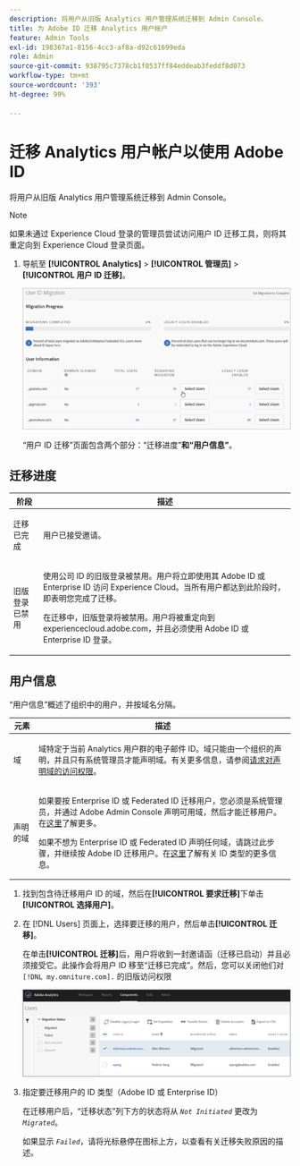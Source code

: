 ```yaml
---
description: 将用户从旧版 Analytics 用户管理系统迁移到 Admin Console。
title: 为 Adobe ID 迁移 Analytics 用户帐户
feature: Admin Tools
exl-id: 198367a1-8156-4cc3-af8a-d92c61699eda
role: Admin
source-git-commit: 938795c7378cb1f0537ff84eddeab3feddf8d073
workflow-type: tm+mt
source-wordcount: '393'
ht-degree: 99%

---
```


# 迁移 Analytics 用户帐户以使用 Adobe ID

将用户从旧版 Analytics 用户管理系统迁移到 Admin Console。

>[!NOTE]
>
>如果未通过 Experience Cloud 登录的管理员尝试访问用户 ID 迁移工具，则将其重定向到 Experience Cloud 登录页面。

1. 导航至 **[!UICONTROL Analytics]** > **[!UICONTROL 管理员]** > **[!UICONTROL 用户 ID 迁移]**。

   ![](/help/admin/admin/user-management2/user-migration/assets/migration-progress.png)

   “用户 ID 迁移”页面包含两个部分：“迁移进度”**&#x200B;和“用户信息”**。

## 迁移进度

<table id="table_F9F1CFF762C745E198CB075A02BA2DDA"> 
   <thead> 
   <tr> 
      <th colname="col1" class="entry"> 阶段 </th> 
      <th colname="col2" class="entry"> 描述 </th> 
   </tr>
   </thead>
   <tbody> 
   <tr> 
      <td colname="col1"> <p>迁移已完成 </p> </td> 
      <td colname="col2"> <p>用户已接受邀请。 </p> </td> 
   </tr> 
   <tr> 
      <td colname="col1"> <p>旧版登录已禁用 </p> </td> 
      <td colname="col2"> <p>使用公司 ID 的旧版登录被禁用。用户将立即使用其 Adobe ID 或 Enterprise ID 访问 Experience Cloud。当所有用户都达到此阶段时，即表明您完成了迁移。 </p> <p>在迁移中，旧版登录将被禁用。用户将被重定向到 <span class="filepath">experiencecloud.adobe.com</span>，并且必须使用 Adobe ID 或 Enterprise ID 登录。 </p> </td> 
   </tr> 
   </tbody> 
   </table>

## 用户信息

“用户信息”概述了组织中的用户，并按域名分隔。

<table id="table_3822E27AF81E4A188562FEB5131548A5"> 
<thead> 
<tr> 
   <th colname="col1" class="entry"> 元素 </th> 
   <th colname="col2" class="entry"> 描述 </th> 
</tr>
</thead>
<tbody> 
<tr> 
   <td colname="col1"> <p>域 </p> </td> 
   <td colname="col2"> <p>域特定于当前 Analytics 用户群的电子邮件 ID。域只能由一个组织的声明，并且只有系统管理员才能声明域。有关更多信息，请参阅<a href="https://helpx.adobe.com/cn/enterprise/help/request-access-to-claimed-domain.html">请求对声明域的访问权限</a>。 </p> </td> 
</tr> 
<tr> 
   <td colname="col1"> <p>声明的域 </p> </td> 
   <td colname="col2"> <p>如果要按 Enterprise ID 或 Federated ID 迁移用户，您必须是系统管理员，并通过 Adobe Admin Console 声明可用域，然后才能迁移用户。在<a href="https://helpx.adobe.com/cn/enterprise/help/identity.html">这里</a>了解更多。 </p> <p>如果不想为 Enterprise ID 或 Federated ID 声明任何域，请跳过此步骤，并继续按 Adobe ID 迁移用户。在<a href="https://helpx.adobe.com/cn/enterprise/help/identity.html">这里</a>了解有关 ID 类型的更多信息。 </p> </td> 
</tr> 
</tbody> 
</table>

1. 找到包含待迁移用户 ID 的域，然后在&#x200B;**[!UICONTROL 要求迁移]**&#x200B;下单击&#x200B;**[!UICONTROL 选择用户]**。
1. 在 [!DNL Users] 页面上，选择要迁移的用户，然后单击&#x200B;**[!UICONTROL 迁移]**。

   在单击&#x200B;**[!UICONTROL 迁移]**&#x200B;后，用户将收到一封邀请函（迁移已启动）并且必须接受它。此操作会将用户 ID 移至“迁移已完成”。然后，您可以关闭他们对 `[!DNL my.omniture.com].` 的旧版访问权限

   ![](/help/admin/admin/user-management2/user-migration/assets/user-info.png)

1. 指定要迁移用户的 ID 类型（Adobe ID 或 Enterprise ID）

   在迁移用户后，“迁移状态”列下方的状态将从 *`Not Initiated`* 更改为 *`Migrated`*。

   如果显示 *`Failed`*，请将光标悬停在图标上方，以查看有关迁移失败原因的描述。
